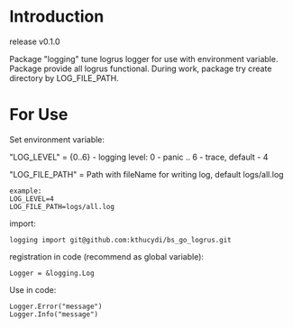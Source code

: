 # Introduction 

release v0.1.0

Package "logging" tune logrus logger for use with environment variable.
Package provide all logrus functional.
During work, package try create directory by LOG_FILE_PATH.

# For Use
Set environment variable:

"LOG_LEVEL"  = {0..6} - logging level: 0 - panic .. 6 - trace, default - 4

"LOG_FILE_PATH"  = Path with fileName for writing log, default logs/all.log
```
example:
LOG_LEVEL=4
LOG_FILE_PATH=logs/all.log
```

import:
```
logging import git@github.com:kthucydi/bs_go_logrus.git
```
registration in code (recommend as global variable):
```
Logger = &logging.Log
```

Use in code:
```
Logger.Error("message")
Logger.Info("message")
```